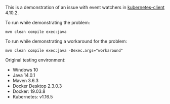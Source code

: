 This is a demonstration of an issue with event watchers in
[kubernetes-client](https://github.com/fabric8io/kubernetes-client) 4.10.2.

To run while demonstrating the problem:

```
mvn clean compile exec:java
```

To run while demonstrating a workaround for the problem:

```
mvn clean compile exec:java -Dexec.args="workaround"
```

Original testing environment:

* Windows 10
* Java 14.0.1
* Maven 3.6.3
* Docker Desktop 2.3.0.3
* Docker: 19.03.8
* Kubernetes: v1.16.5
